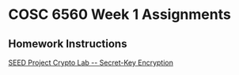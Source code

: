 # COSC 6560 Week 1 Assignments

## Homework Instructions

[SEED Project Crypto Lab -- Secret-Key Encryption](https://seedsecuritylabs.org/Labs_20.04/Crypto/Crypto_Encryption/)
